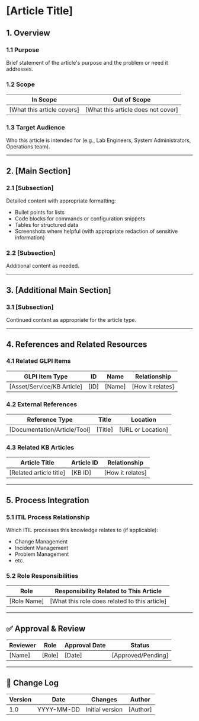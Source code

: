 <!-- ---
title: "[Article Title]"
description: "[Brief description of the article's content and purpose]"
author: "[Author Name]"
tags: ["[primary-category]", "[subcategory]", "[additional-tags]"]
category: "[Main Category]"
kb_type: "[Reference/Procedure/Policy/Tutorial]"
version: "1.0"
status: "[Draft/Published/Under Review]"
last_updated: "YYYY-MM-DD"
---
 -->

# **[Article Title]**

## **1. Overview**

### **1.1 Purpose**

Brief statement of the article's purpose and the problem or need it addresses.

### **1.2 Scope**

| **In Scope** | **Out of Scope** |
|--------------|------------------|
| [What this article covers] | [What this article does not cover] |

### **1.3 Target Audience**

Who this article is intended for (e.g., Lab Engineers, System Administrators, Operations team).

---

## **2. [Main Section]**

### **2.1 [Subsection]**

Detailed content with appropriate formatting:

- Bullet points for lists
- Code blocks for commands or configuration snippets
- Tables for structured data
- Screenshots where helpful (with appropriate redaction of sensitive information)

### **2.2 [Subsection]**

Additional content as needed.

---

## **3. [Additional Main Section]**

### **3.1 [Subsection]**

Continued content as appropriate for the article type.

---

## **4. References and Related Resources**

### **4.1 Related GLPI Items**

| **GLPI Item Type** | **ID** | **Name** | **Relationship** |
|--------------------|-------|----------|-----------------|
| [Asset/Service/KB Article] | [ID] | [Name] | [How it relates] |

### **4.2 External References**

| **Reference Type** | **Title** | **Location** |
|--------------------|----------|-------------|
| [Documentation/Article/Tool] | [Title] | [URL or Location] |

### **4.3 Related KB Articles**

| **Article Title** | **Article ID** | **Relationship** |
|-------------------|---------------|-----------------|
| [Related article title] | [KB ID] | [How it relates] |

---

## **5. Process Integration**

### **5.1 ITIL Process Relationship**

Which ITIL processes this knowledge relates to (if applicable):

- Change Management
- Incident Management
- Problem Management
- etc.

### **5.2 Role Responsibilities**

| **Role** | **Responsibility Related to This Article** |
|----------|--------------------------------------------|
| [Role Name] | [What this role does related to this article] |

---

## **✅ Approval & Review**

| **Reviewer** | **Role** | **Approval Date** | **Status** |
|-------------|---------|------------------|------------|
| [Name] | [Role] | [Date] | [Approved/Pending] |

---

## **📜 Change Log**

| **Version** | **Date** | **Changes** | **Author** |
|------------|---------|-------------|------------|
| 1.0 | YYYY-MM-DD | Initial version | [Author] |


